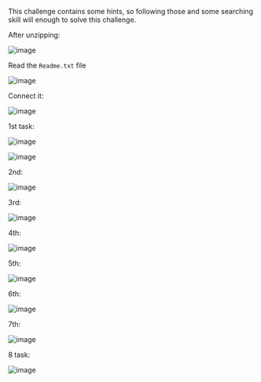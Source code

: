 This challenge contains some hints, so following those and some searching skill will enough to solve this challenge.

After unzipping:

![image](https://github.com/user-attachments/assets/c7fc98e0-cd62-4538-b175-5b8ea7ba9dbc)

Read the `Readme.txt` file

![image](https://github.com/user-attachments/assets/0bfad097-d420-4c44-90e0-44277cfb3a3e)

Connect it:

![image](https://github.com/user-attachments/assets/db6b3e4b-cd17-43b6-b235-bb9cb7664388)

1st task:

![image](https://github.com/user-attachments/assets/106b3d5d-9850-4181-a4f5-85fe0a1ab8db)

![image](https://github.com/user-attachments/assets/3e36127a-4ea6-421d-a63e-1301a1f05c5c)

2nd:

![image](https://github.com/user-attachments/assets/ece1cacf-ed9d-428f-b888-15e47ef74e78)

3rd:

![image](https://github.com/user-attachments/assets/1e5ef120-232c-4014-b5ee-592620cf37a9)

4th:

![image](https://github.com/user-attachments/assets/cd24e467-754c-4c34-bb9d-fdfefd363e16)

5th:

![image](https://github.com/user-attachments/assets/31cd2ec9-20fb-443d-90d1-6c2c26bd8abd)

6th:

![image](https://github.com/user-attachments/assets/133d08f0-eb93-4108-9662-9332a85e5725)

7th:

![image](https://github.com/user-attachments/assets/2098c09d-b466-4818-b016-7edb6def5c7c)

8 task:

![image](https://github.com/user-attachments/assets/3a297415-9738-42ef-b75b-a03fc6c2d279)








